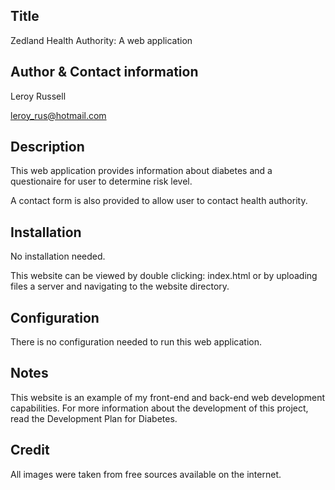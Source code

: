 Title
-----------
Zedland Health Authority: A web application

Author & Contact information
-----------
Leroy Russell 

leroy_rus@hotmail.com

Description
-----------
This web application provides information about diabetes and a questionaire for user to determine risk level.

A contact form is also provided to allow user to contact health authority.

Installation
------------
No installation needed.

This website can be viewed by double clicking: index.html 
or by uploading files a server and navigating to the website directory.

Configuration
-------------
There is no configuration needed to run this web application.

Notes
-----
This website is an example of my front-end and back-end web development capabilities. 
For more information about the development of this project, read the Development Plan for Diabetes.

Credit
------
All images were taken from free sources available on the internet.
